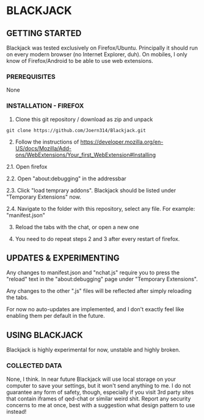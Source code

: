 # BLACKJACK

## GETTING STARTED

Blackjack was tested exclusively on Firefox/Ubuntu.
Principally it should run on every modern browser (no Internet Explorer, duh).
On mobiles, I only know of Firefox/Android to be able to use web extensions.

### PREREQUISITES

None

### INSTALLATION - FIREFOX

1. Clone this git repository / download as zip and unpack
```
git clone https://github.com/Joern314/Blackjack.git
```

2. Follow the instructions of https://developer.mozilla.org/en-US/docs/Mozilla/Add-ons/WebExtensions/Your_first_WebExtension#Installing

  2.1. Open firefox

  2.2. Open "about:debugging" in the addressbar

  2.3. Click "load temprary addons". Blackjack should be listed under "Temporary Extensions" now.

  2.4. Navigate to the folder with this repository, select any file. For example: "manifest.json"

3. Reload the tabs with the chat, or open a new one

4. You need to do repeat steps 2 and 3 after every restart of firefox.

## UPDATES & EXPERIMENTING

Any changes to manifest.json and "nchat.js" require you to press the "reload" text in the "about:debugging" page under "Temporary Extensions".

Any changes to the other ".js" files will be reflected after simply reloading the tabs.

For now no auto-updates are implemented, and I don't exactly feel like enabling them per default in the future.

## USING BLACKJACK

Blackjack is highly experimental for now, unstable and highly broken.

### COLLECTED DATA

None, I think. In near future Blackjack will use local storage on your computer to save your settings, but it won't send anything to me.
I do not guarantee any form of safety, though, especially if you visit 3rd party sites that contain iframes of qed-chat or similar weird shit.
Report any security concerns to me at once, best with a suggestion what design pattern to use instead!